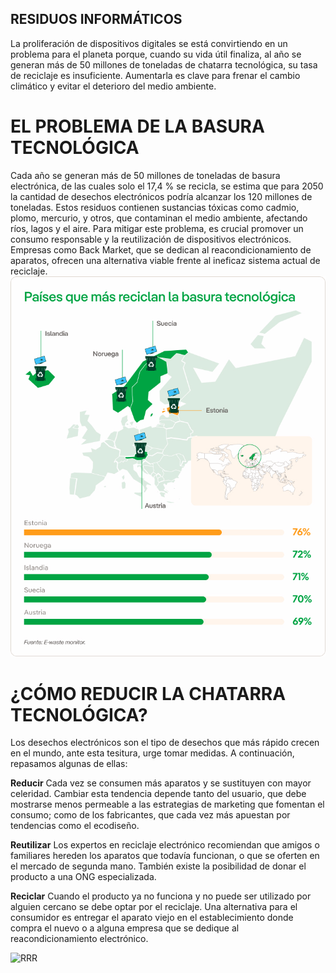 ## RESIDUOS INFORMÁTICOS


La proliferación de dispositivos digitales se está convirtiendo en un problema para el planeta porque, cuando su vida útil finaliza, al año se generan más de 50 millones de toneladas de chatarra tecnológica, su tasa de reciclaje es insuficiente.
Aumentarla es clave para frenar el cambio climático y evitar el deterioro del medio ambiente.

# EL PROBLEMA DE LA BASURA TECNOLÓGICA

Cada año se generan más de 50 millones de toneladas de basura electrónica, de las cuales solo el 17,4 % se recicla, se estima que para 2050 la cantidad de desechos electrónicos podría alcanzar los 120 millones de toneladas. Estos residuos contienen sustancias tóxicas como cadmio, plomo, mercurio, y otros, que contaminan el medio ambiente, afectando ríos, lagos y el aire. Para mitigar este problema, es crucial promover un consumo responsable y la reutilización de dispositivos electrónicos. Empresas como Back Market, que se dedican al reacondicionamiento de aparatos, ofrecen una alternativa viable frente al ineficaz sistema actual de reciclaje.
![Reciclar](img/reciclar.jpg)



# ¿CÓMO REDUCIR LA CHATARRA TECNOLÓGICA?

Los desechos electrónicos son el tipo de desechos que más rápido crecen en el mundo, ante esta tesitura, urge tomar medidas. A continuación, repasamos algunas de ellas:

 **Reducir**
 Cada vez se consumen más aparatos y se sustituyen con mayor celeridad. Cambiar esta tendencia depende tanto del usuario, que debe mostrarse menos permeable a las estrategias de marketing que fomentan el consumo; como de los fabricantes, que cada vez
 más apuestan por tendencias como el ecodiseño.

**Reutilizar**
Los expertos en reciclaje electrónico recomiendan que amigos o familiares hereden los aparatos que todavía funcionan, o que se oferten en el mercado de segunda mano. También existe la posibilidad de donar el producto a una ONG especializada.

 **Reciclar**
 Cuando el producto ya no funciona y no puede ser utilizado por alguien cercano se debe optar por el reciclaje. Una alternativa para el consumidor es entregar el aparato viejo en el establecimiento donde compra el nuevo o a alguna empresa que se
 dedique al reacondicionamiento electrónico.

 ![RRR](RRR.jpg)
